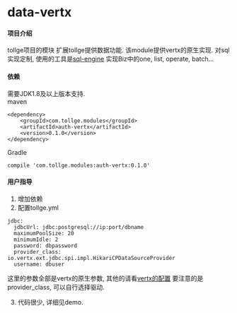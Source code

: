 # data-vertx

#### 项目介绍
tollge项目的模块
扩展tollge提供数据功能.
该module提供vertx的原生实现. 对sql实现定制, 使用的工具是[sql-engine](https://github.com/lioutall/sql-engine)
实现Biz中的one, list, operate, batch...

#### 依赖

需要JDK1.8及以上版本支持.   
maven
```
<dependency>
    <groupId>com.tollge.modules</groupId>
    <artifactId>auth-vertx</artifactId>
    <version>0.1.0</version>
</dependency>
```
Gradle
```
compile 'com.tollge.modules:auth-vertx:0.1.0'
```

#### 用户指导

1. 增加依赖
2. 配置tollge.yml
```
jdbc:
  jdbcUrl: jdbc:postgresql://ip:port/dbname
  maximumPoolSize: 20
  minimumIdle: 2
  password: dbpassword
  provider_class: io.vertx.ext.jdbc.spi.impl.HikariCPDataSourceProvider
  username: dbuser
```
这里的参数全部是vertx的原生参数, 其他的请看[vertx的配置](https://vertx.io/docs/vertx-jdbc-client/java/#_configuration)
要注意的是provider_class, 可以自行选择驱动.


3. 代码很少, 详细见demo.


